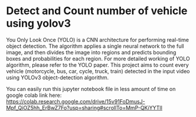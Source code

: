 # Detect and Count number of vehicle using yolov3

You Only Look Once (YOLO) is a CNN architecture for performing real-time object detection. The algorithm applies a single neural network to the full image, and then divides the image into regions and predicts bounding boxes and probabilities for each region. For more detailed working of YOLO algorithm, please refer to the YOLO paper.
This project aims to count every vehicle (motorcycle, bus, car, cycle, truck, train) detected in the input video using YOLOv3 object-detection algorithm.

You can easily run this jupyter notebook file in less amount of time on google colab
link here: https://colab.research.google.com/drive/15v91FoDmusJ-Mpf_QiOZ5hh_ErBwZ7Fo?usp=sharing#scrollTo=MmP-QKiYYTlI
